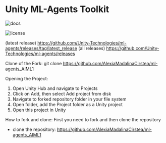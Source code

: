 # Unity ML-Agents Toolkit

<p>
  <a href="https://github.com/Unity-Technologies/ml-agents/tree/release_21_docs/docs/" style="text-decoration:none;">
    <img src="https://img.shields.io/badge/docs-reference-blue.svg" alt="docs"/>
  </a>
  <p></p>
  <a href="https://github.com/Unity-Technologies/ml-agents/releases" style="text-decoration:none;">
    <img src="https://img.shields.io/badge/license-Apache--2.0-green.svg" alt="license"/>
  </a>
</p>
(latest release) <a href="https://github.com/Unity-Technologies/ml-agents/releases/tag/latest_release">https://github.com/Unity-Technologies/ml-agents/releases/tag/latest_release</a> (all releases) <a href="https://github.com/Unity-Technologies/ml-agents/releases">https://github.com/Unity-Technologies/ml-agents/releases</a>


Clone of the Fork:
git clone https://github.com/AlexiaMadalinaCirstea/ml-agents_AIML1

Opening the Project:
1. Open Unity Hub and navigate to Projects
2. Click on Add, then select Add project from disk
3. Navigate to forked repository folder in your file system
4. Open folder, add the Project folder as a Unity project
5. Open this project in Unity

How to fork and clone:
First you need to fork and then clone the repository
  * clone the repository: https://github.com/AlexiaMadalinaCirstea/ml-agents_AIML1
